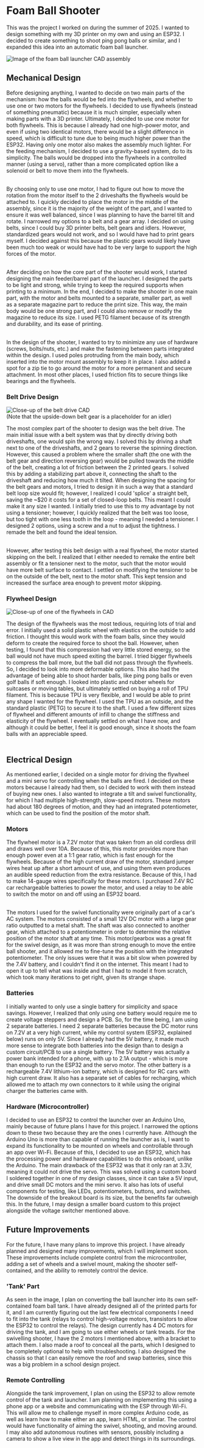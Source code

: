# Foam Ball Shooter

This was the project I worked on during the summer of 2025. I wanted to design something with my 3D printer on my own and using an ESP32. I decided to create something to shoot ping pong balls or similar, and I expanded this idea into an automatic foam ball launcher.

![Image of the foam ball launcher CAD assembly](/Images/Foam-Ball-Launcher-CAD.png)

## Mechanical Design
Before designing anything, I wanted to decide on two main parts of the mechanism: how the balls would be fed into the flywheels, and whether to use one or two motors for the flywheels. I decided to use flywheels (instead of something pneumatic) because it is much simpler, especially when making parts with a 3D printer. Ultimately, I decided to use one motor for both flywheels. This is because I already had one high-power motor, and even if using two identical motors, there would be a slight difference in speed, which is difficult to tune due to being much higher power than the ESP32. Having only one motor also makes the assembly much lighter. For the feeding mechanism, I decided to use a gravity-based system, do to its simplicity. The balls would be dropped into the flywheels in a controlled manner (using a servo), rather than a more complicated option like a solenoid or belt to move them into the flywheels.<br/><br/>

By choosing only to use one motor, I had to figure out how to move the rotation from the motor itself to the 2 driveshafts the flywheels would be attached to. I quickly decided to place the motor in the middle of the assembly, since it is the majority of the weight of the part, and I wanted to ensure it was well balanced, since I was planning to have the barrel tilt and rotate. I narrowed my options to a belt and a gear array. I decided on using belts, since I could buy 3D printer belts, belt gears and idlers. However, standardized gears would not work, and so I would have had to print gears myself. I decided against this because the plastic gears would likely have been much too weak or would have had to be very large to support the high forces of the motor. <br/><br/>

After deciding on how the core part of the shooter would work, I started designing the main feeder/barrel part of the launcher. I designed the parts to be light and strong, while trying to keep the required supports when printing to a minimum. In the end, I decided to make the shooter in one main part, with the motor and belts mounted to a separate, smaller part, as well as a separate magazine part to reduce the print size. This way, the main body would be one strong part, and I could also remove or modify the magazine to reduce its size. I used PETG filament because of its strength and durability, and its ease of printing. <br/><br/>

In the design of the shooter, I wanted to try to minimize any use of hardware (screws, bolts/nuts, etc.) and make the fastening between parts integrated within the design. I used poles protruding from the main body, which inserted into the motor mount assembly to keep it in place. I also added a spot for a zip tie to go around the motor for a more permanent and secure attachment. In most other places, I used friction fits to secure things like bearings and the flywheels.

### Belt Drive Design
![Close-up of the belt drive CAD](/Images/Belt_Drive_CAD.png)
<br/>(Note that the upside-down belt gear is a placeholder for an idler)<br/>

The most complex part of the shooter to design was the belt drive. The main initial issue with a belt system was that by directly driving both driveshafts, one would spin the wrong way. I solved this by driving a shaft next to one of the driveshafts, and 2 gears to reverse the spinning direction. However, this caused a problem where the smaller shaft (the one with the belt gear and direction reversing gear) would be pulled towards the middle of the belt, creating a lot of friction between the 2 printed gears. I solved this by adding a stabilizing part above it, connecting the shaft to the driveshaft and reducing how much it tilted. When designing the spacing for the belt gears and motors, I tried to design it in such a way that a standard belt loop size would fit; however, I realized I could 'splice' a straight belt, saving the ~$20 it costs for a set of closed-loop belts. This meant I could make it any size I wanted. I initially tried to use this to my advantage by not using a tensioner; however, I quickly realized that the belt was too loose, but too tight with one less tooth in the loop - meaning I needed a tensioner. I designed 2 options, using a screw and a nut to adjust the tightness. I remade the belt and found the ideal tension.<br/><br/>

However, after testing this belt design with a real flywheel, the motor started skipping on the belt. I realized that I either needed to remake the entire belt assembly or fit a tensioner next to the motor, such that the motor would have more belt surface to contact. I settled on modifying the tensioner to be on the outside of the belt, next to the motor shaft. This kept tension and increased the surface area enough to prevent motor skipping.

### Flywheel Design
![Close-up of one of the flywheels in CAD](/Images/Flywheel_CAD.png)

The design of the flywheels was the most tedious, requiring lots of trial and error. I initially used a solid plastic wheel with elastics on the outside to add friction. I thought this would work with the foam balls, since they would deform to create the required force to shoot the ball. However, when testing, I found that this compression had very little stored energy, so the ball would not have much speed exiting the barrel. I tried bigger flywheels to compress the ball more, but the ball did not pass through the flywheels. So, I decided to look into more deformable options. This also had the advantage of being able to shoot harder balls, like ping pong balls or even golf balls if soft enough. I looked into plastic and rubber wheels for suitcases or moving tables, but ultimately settled on buying a roll of TPU filament. This is because TPU is very flexible, and I would be able to print any shape I wanted for the flywheel. I used the TPU as an outside, and the standard plastic (PETG) to secure it to the shaft. I used a few different sizes of flywheel and different amounts of infill to change the stiffness and elasticity of the flywheel. I eventually settled on what I have now, and although it could be better, I feel it is good enough, since it shoots the foam balls with an appreciable speed.<br/><br/>

## Electrical Design

As mentioned earlier, I decided on a single motor for driving the flywheel and a mini servo for controlling when the balls are fired. I decided on these motors because I already had them, so I decided to work with them instead of buying new ones. I also wanted to integrate a tilt and swivel functionality, for which I had multiple high-strength, slow-speed motors. These motors had about 180 degrees of motion, and they had an integrated potentiometer, which can be used to find the position of the motor shaft. <br/>

### Motors

The flywheel motor is a 7.2V motor that was taken from an old cordless drill and draws well over 10A. Because of this, this motor provides more than enough power even at a 1:1 gear ratio, which is fast enough for the flywheels. Because of the high current draw of the motor, standard jumper wires heat up after a short amount of use, and using them even produces an audible speed reduction from the extra resistance. Because of this, I had to make 14-gauge wires specifically for these motors. I purchased 7.4V RC car rechargeable batteries to power the motor, and used a relay to be able to switch the motor on and off using an ESP32 board. <br/><br/>

The motors I used for the swivel functionality were originally part of a car's AC system. The motors consisted of a small 12V DC motor with a large gear ratio outputted to a metal shaft. The shaft was also connected to another gear, which attached to a potentiometer in order to determine the relative position of the motor shaft at any time. This motor/gearbox was a great fit for the swivel design, as it was more than strong enough to move the entire ball shooter, and it allowed me to fine-tune the position with the integrated potentiometer. The only issues were that it was a bit slow when powered by the 7.4V battery, and I couldn't find it on the internet. This meant I had to open it up to tell what was inside and that I had to model it from scratch, which took many iterations to get right, given its strange shape.

### Batteries

I initially wanted to only use a single battery for simplicity and space savings. However, I realized that only using one battery would require me to create voltage steppers and design a PCB. So, for the time being, I am using 2 separate batteries. I need 2 separate batteries because the DC motor runs on 7.2V at a very high current, while my control system (ESP32, explained below) runs on only 5V. Since I already had the 5V battery, it made much more sense to integrate both batteries into the design than to design a custom circuit/PCB to use a single battery. The 5V battery was actually a power bank intended for a phone, with up to 2.1A output - which is more than enough to run the ESP32 and the servo motor. The other battery is a rechargeable 7.4V lithium-ion battery, which is designed for RC cars with high current draw. It also has a separate set of cables for recharging, which allowed me to attach my own connectors to it while using the original charger the batteries came with. 

### Hardware (Microcontroller)

I decided to use an ESP32 to control the launcher over an Arduino Uno, mainly because of future plans I have for this project. I narrowed the options down to these two because they are the ones I currently have. Although the Arduino Uno is more than capable of running the launcher as is, I want to expand its functionality to be mounted on wheels and controllable through an app over Wi-Fi. Because of this, I decided to use an ESP32, which has the processing power and hardware capabilities to do this onboard, unlike the Arduino. The main drawback of the ESP32 was that it only ran at 3.3V, meaning it could not drive the servo. This was solved using a custom board I soldered together in one of my design classes, since it can take a 5V input, and drive small DC motors and the mini servo. It also has lots of useful components for testing, like LEDs, potentiometers, buttons, and switches. The downside of the breakout board is its size, but the benefits far outweigh this. In the future, I may design a smaller board custom to this project alongside the voltage switcher mentioned above.


## Future Improvements

For the future, I have many plans to improve this project. I have already planned and designed many improvements, which I will implement soon. These improvements include complete control from the microcontroller, adding a set of wheels and a swivel mount, making the shooter self-contained, and the ability to remotely control the device. 

### 'Tank' Part

As seen in the image, I plan on converting the ball launcher into its own self-contained foam ball tank. I have already designed all of the printed parts for it, and I am currently figuring out the last few electrical components I need to fit into the tank (relays to control high-voltage motors, transistors to allow the ESP32 to control the relays). The design currently has 4 DC motors for driving the tank, and I am going to use either wheels or tank treads. For the swivelling shooter, I have the 2 motors I mentioned above, with a bracket to attach them. I also made a roof to conceal all the parts, which I designed to be completely optional to help with troubleshooting. I also designed the chassis so that I can easily remove the roof and swap batteries, since this was a big problem in a school design project.

### Remote Controlling

Alongside the tank improvement, I plan on using the ESP32 to allow remote control of the tank and launcher. I am planning on implementing this using a phone app or a website and communicating with the ESP through Wi-Fi. This will allow me to challenge myself in more complex Arduino code, as well as learn how to make either an app, learn HTML, or similar. The control would have functionality of aiming the swivel, shooting, and moving around. I may also add autonomous routines with sensors, possibly including a camera to show a live view in the app and detect things in its surroundings.
